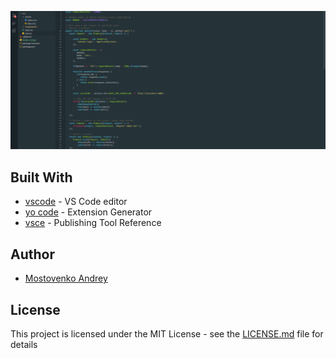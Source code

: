 <div align="center">

![Example running](images/example.png)

</div>


## Built With

- [vscode](https://code.visualstudio.com/download) - VS Code editor
- [yo code](https://code.visualstudio.com/docs/extensions/yocode) - Extension Generator
- [vsce](https://code.visualstudio.com/docs/extensions/publish-extension) - Publishing Tool Reference

## Author

- [Mostovenko Andrey](https://github.com/grantorin)

## License

This project is licensed under the MIT License - see the [LICENSE.md](LICENSE.md) file for details